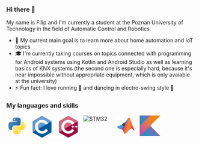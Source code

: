 ### Hi there 👋 
My name is Filip and I'm currently a student at the Poznan University of Technology in the field of Automatic Control and Robotics. 

<!--
**Bfili/Bfili** is a ✨ _special_ ✨ repository because its `README.md` (this file) appears on your GitHub profile.

Here are some ideas to get you started:

- 🔭 I’m currently working on ...
- 🌱 I’m currently learning ...
- 👯 I’m looking to collaborate on ...
- 🤔 I’m looking for help with ...
- 💬 Ask me about ...
- 📫 How to reach me: ...
- 😄 Pronouns: ...
- ⚡ Fun fact: ...
-->


- 🔭 My current main goal is to learn more about home automation and IoT topics 
- :mortar_board: I'm currently taking courses on topics connected with programming for Android systems using Kotlin and Android Studio as well as learning basics of KNX systems (the second one is especially hard, because it's near impossible without appropriate equipment, which is only avaiable at the university)
- ⚡ Fun fact: I love running :running: and dancing in electro-swing style :dancer: 


### My languages and skills
[<img align="left" alt="Python" width="55px" src="https://github.com/devicons/devicon/blob/v2.15.0/icons/python/python-original.svg" style="padding-right:10px;" />][python]
[<img align="left" alt="C" width="60px" src="https://github.com/devicons/devicon/blob/v2.15.0/icons/c/c-original.svg" style="padding-right:10px;" />][c]
[<img align="left" alt="Cpp" width="60px" src="https://github.com/devicons/devicon/blob/v2.15.0/icons/cplusplus/cplusplus-original.svg" style="padding-right:10px;" />][cpp]
[<img align="left" alt="STM32" width="75px" src="https://camo.githubusercontent.com/543ca18be7d168e82ea913aefe4f39ab3831c6365a088da2ccf5d0773fad20ea/68747470733a2f2f75706c6f61642e77696b696d656469612e6f72672f77696b6970656469612f636f6d6d6f6e732f642f64642f53544d6963726f656c656374726f6e6963732e706e67" style="padding-right:10px;" />][stm32]
[<img align="left" alt="Matlab" width="55px" src="https://github.com/devicons/devicon/blob/v2.15.0/icons/matlab/matlab-original.svg" style="padding-right:10px;" />][kotlin]
[<img align="left" alt="Kotlin" width="55px" src="https://github.com/devicons/devicon/blob/v2.15.0/icons/kotlin/kotlin-original.svg" style="padding-right:10px;" />][kotlin]


[kotlin]: https://kotlinlang.org/
[python]: https://www.python.org/
[c]: https://en.cppreference.com/w/c/language
[cpp]: https://en.cppreference.com/w/
[stm32]: https://www.st.com/en/microcontrollers-microprocessors/stm32-32-bit-arm-cortex-mcus.html
[matlab]: https://www.mathworks.com/
